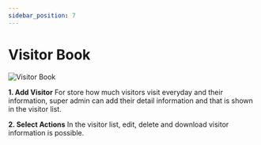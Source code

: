 ```yaml
---
sidebar_position: 7
---
```



# Visitor Book

![Visitor Book](https://docs.infixedu.com/~gitbook/image?url=https%3A%2F%2F1240498282-files.gitbook.io%2F%7E%2Ffiles%2Fv0%2Fb%2Fgitbook-legacy-files%2Fo%2Fassets%252F-M57JYJf3oU4p300aQNV%252F-M5NcAKZtCCwU62AO4MX%252F-M5NcOm04oVC0QH-RMgQ%252Fvisitor_book.png%3Falt%3Dmedia%26token%3Dc48298b2-1f41-4f7c-b9da-087e4d62c354&width=768&dpr=4&quality=100&sign=22087232&sv=1)
 
**1. Add Visitor**
For store how much visitors visit everyday and their information, super admin can add their detail information and that is shown in the visitor list.

**2. Select Actions**
In the visitor list, edit, delete and download visitor information is possible.